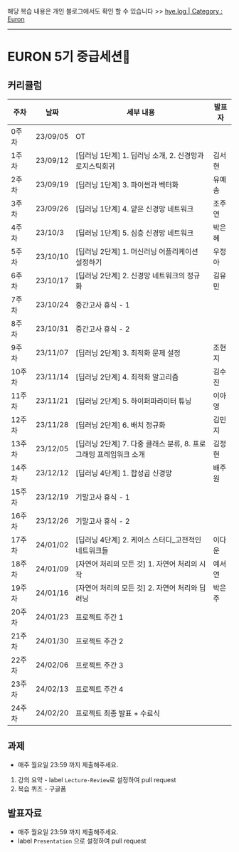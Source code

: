 해당 복습 내용은 개인 블로그에서도 확인 할 수 있습니다 >> [hye.log  |  Category : Euron](https://pehye89.github.io/categories/euron/)

---

# EURON 5기 중급세션🐥
  
## 커리큘럼

| 주차 | 날짜 | 세부 내용 | 발표자 |
| --- | --- | --- | --- |
| 0주차 | 23/09/05 | OT |  |
| 1주차 | 23/09/12 | [딥러닝 1단계] 1. 딥러닝 소개, 2. 신경망과 로지스틱회귀 | 김서현 |
| 2주차 | 23/09/19 | [딥러닝 1단계] 3. 파이썬과 벡터화 | 유예송 |
| 3주차 | 23/09/26 | [딥러닝 1단계] 4. 얕은 신경망 네트워크 | 조주연 |
| 4주차 | 23/10/3 | [딥러닝 1단계] 5. 심층 신경망 네트워크 | 박은혜 |
| 5주차 | 23/10/10 | [딥러닝 2단계] 1. 머신러닝 어플리케이션 설정하기 | 우정아 |
| 6주차 | 23/10/17 | [딥러닝 2단계] 2. 신경망 네트워크의 정규화 | 김유민 |
| 7주차 | 23/10/24 | 중간고사 휴식 - 1 |  |
| 8주차 | 23/10/31 | 중간고사 휴식 - 2 |  |
| 9주차 | 23/11/07 | [딥러닝 2단계] 3. 최적화 문제 설정 | 조현지 |
| 10주차 | 23/11/14 | [딥러닝 2단계] 4. 최적화 알고리즘 | 김수진 |
| 11주차 | 23/11/21 | [딥러닝 2단계] 5. 하이퍼파라미터 튜닝 | 이아영 |
| 12주차 | 23/11/28 | [딥러닝 2단계] 6. 배치 정규화 | 김민지 |
| 13주차 | 23/12/05 | [딥러닝 2단계] 7. 다중 클래스 분류, 8. 프로그래밍 프레임워크 소개 | 김정현 |
| 14주차 | 23/12/12 | [딥러닝 4단계] 1. 합성곱 신경망 | 배주원 |
| 15주차 | 23/12/19 | 기말고사 휴식 - 1 |  |
| 16주차 | 23/12/26 | 기말고사 휴식 - 2 |  |
| 17주차 | 24/01/02 | [딥러닝 4단계] 2. 케이스 스터디_고전적인 네트워크들 | 이다운 |
| 18주차 | 24/01/09 | [자연어 처리의 모든 것] 1. 자연어 처리의 시작  | 예서연 |
| 19주차 | 24/01/16 | [자연어 처리의 모든 것] 2. 자연어 처리와 딥러닝 | 박은주 |
| 20주차 | 24/01/23 | 프로젝트 주간 1 |  |
| 21주차 | 24/01/30 | 프로젝트 주간 2 |  |
| 22주차 | 24/02/06 | 프로젝트 주간 3 |  |
| 23주차 | 24/02/13 | 프로젝트 주간 4 |  |
| 24주차 | 24/02/20 | 프로젝트 최종 발표 + 수료식 |  |

## 과제
- 매주 월요일 23:59 까지 제출해주세요.

1. 강의 요약 - label `Lecture-Review`로 설정하여 pull request
2. 복습 퀴즈 - 구글폼

## 발표자료
- 매주 월요일 23:59 까지 제출해주세요.
- label `Presentation` 으로 설정하여 pull request

